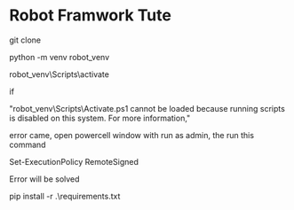 # Robot Framwork Tute

git clone <url>

python -m venv robot_venv

robot_venv\Scripts\activate

if 

"robot_venv\Scripts\Activate.ps1 cannot be loaded because running scripts is 
disabled on this system. For more information," 

error came, open powercell window with run as admin, the run this command

Set-ExecutionPolicy RemoteSigned

Error will be solved

pip install -r .\requirements.txt
